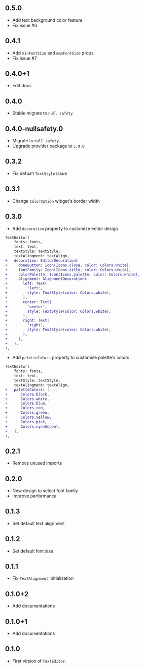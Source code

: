 ## 0.5.0

* Add text background color feature
* Fix issue #6

## 0.4.1

* Add `minFontSize` and `maxFontSize` props
* Fix issue #7

## 0.4.0+1

* Edit docs.

## 0.4.0

* Stable migrate to `null safety`.

## 0.4.0-nullsafety.0

* Migrate to `null safety`.
* Upgrade provider package to `5.0.0`

## 0.3.2

* Fix defualt `TextStyle` issue

## 0.3.1

* Change `ColorOption` widget's border width

## 0.3.0

* Add `decoration` property to customize editor design

```diff
TextEditor(
    fonts: fonts,
    text: text,
    textStyle: textStyle,
    textAlingment: textAlign,
+   decoration: EditorDecoration(
+     doneButton: Icon(Icons.close, color: Colors.white),
+     fontFamily: Icon(Icons.title, color: Colors.white),
+     colorPalette: Icon(Icons.palette, color: Colors.white),
+     alignment: AlignmentDecoration(
+       left: Text(
+         'left',
+         style: TextStyle(color: Colors.white),
+       ),
+       center: Text(
+         'center',
+         style: TextStyle(color: Colors.white),
+       ),
+       right: Text(
+         'right',
+         style: TextStyle(color: Colors.white),
+       ),
+     ),
+   ),
),
```

* Add `paletteColors` property to customize palette's colors

```diff
TextEditor(
    fonts: fonts,
    text: text,
    textStyle: textStyle,
    textAlingment: textAlign,
+   paletteColors: [
+      Colors.black,
+      Colors.white,
+      Colors.blue,
+      Colors.red,
+      Colors.green,
+      Colors.yellow,
+      Colors.pink,
+      Colors.cyanAccent,
+   ],
),
```

## 0.2.1

* Remove unused imports

## 0.2.0

* New design to select font family
* Improve performance

## 0.1.3

* Set default text alignment

## 0.1.2

* Set default font size

## 0.1.1

* Fix `TextAlignment` initialization

## 0.1.0+2

* Add documentations

## 0.1.0+1

* Add documentations

## 0.1.0

* First virsion of `TextEditor`.
